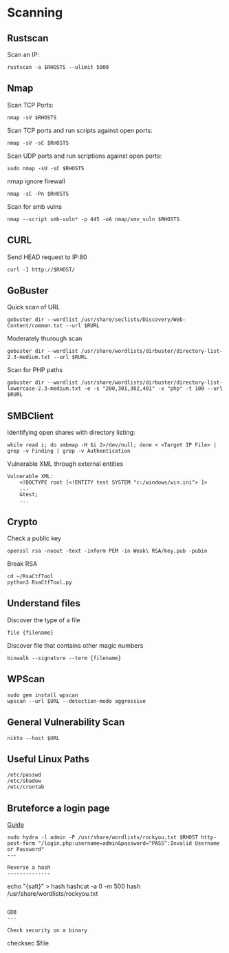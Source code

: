 Scanning
========

Rustscan
--------

Scan an IP:
```
rustscan -a $RHOSTS --ulimit 5000
```

Nmap
----

Scan TCP Ports:
```
nmap -sV $RHOSTS
```
	
Scan TCP ports and run scripts against open ports:
```
nmap -sV -sC $RHOSTS
```
	
Scan UDP ports and run scriptions against open ports:
```
sudo nmap -sU -sC $RHOSTS
```

nmap ignore firewall
```
nmap -sC -Pn $RHOSTS
```

Scan for smb vulns
```
nmap --script smb-vuln* -p 445 -oA nmap/smv_vuln $RHOSTS
```

CURL
----

Send HEAD request to IP:80
```
curl -I http://$RHOST/
```

GoBuster
--------

Quick scan of URL
```
gobuster dir --wordlist /usr/share/seclists/Discovery/Web-Content/common.txt --url $RURL
```

Moderately thurough scan
```
gobuster dir --wordlist /usr/share/wordlists/dirbuster/directory-list-2.3-medium.txt --url $RURL
```

Scan for PHP paths
```
gobuster dir --wordlist /usr/share/wordlists/dirbuster/directory-list-lowercase-2.3-medium.txt -e -s "200,301,302,401" -x "php" -t 100 --url $RURL
```

SMBClient
---------

Identifying open shares with directory listing:
```
while read i; do smbmap -H $i 2>/dev/null; done < <Target IP File> | grep -v Finding | grep -v Authentication
```

Vulnerable XML through external entities
```
Vulnerable XML:
	<!DOCTYPE root [<!ENTITY test SYSTEM "c:/windows/win.ini"> ]>
	...
	&test;
	...
```

Crypto
------

Check a public key
```
openssl rsa -noout -text -inform PEM -in Weak\ RSA/key.pub -pubin
```

Break RSA
```
cd ~/RsaCtfTool
python3 RsaCtfTool.py
```

Understand files
----------------

Discover the type of a file
```
file {filename}
```

Discover file that contains other magic numbers
```
binwalk --signature --term {filename}
```

WPScan
------

```
sudo gem install wpscan
wpscan --url $URL --detection-mode aggressive
```

General Vulnerability Scan
--------------------------
```
nikto --host $URL
```

Useful Linux Paths
------------------

```
/etc/passwd
/etc/shadow
/etc/crontab
```

Bruteforce a login page
-----------------------

[Guide](https://infinitelogins.com/2020/02/22/how-to-brute-force-websites-using-hydra/)

```
sudo hydra -l admin -P /usr/share/wordlists/rockyou.txt $RHOST http-post-form "/login.php:username=admin&password=^PASS^:Invalid Username or Password"
---

Reverse a hash
--------------

```
echo "{salt}" > hash
hashcat -a 0 -m 500 hash /usr/share/wordlists/rockyou.txt
```

GDB
---

Check security on a binary
```
checksec $file
```